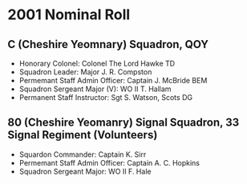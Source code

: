 # 2001 Nominal Roll

## C (Cheshire Yeomnary) Squadron, QOY

* Honorary Colonel: Colonel The Lord Hawke TD
* Squadron Leader: Major J. R. Compston
* Permemant Staff Admin Officer: Captain J. McBride BEM
* Squadron Sergeant Major (V): WO II T. Hallam
* Permanent Staff Instructor: Sgt S. Watson, Scots DG

## 80 (Cheshire Yeomanry) Signal Squadron, 33 Signal Regiment (Volunteers)

* Squardon Commander: Captain K. Sirr
* Permemant Staff Admin Officer: Captain A. C. Hopkins
* Squadron Sergeant Major: WO II F. Hale
